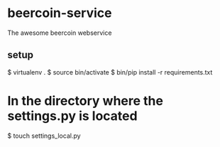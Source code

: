 beercoin-service
================

The awesome beercoin webservice


setup
-----

$ virtualenv . 
$ source bin/activate
$ bin/pip install -r requirements.txt

# In the directory where the settings.py is located
$ touch settings_local.py
